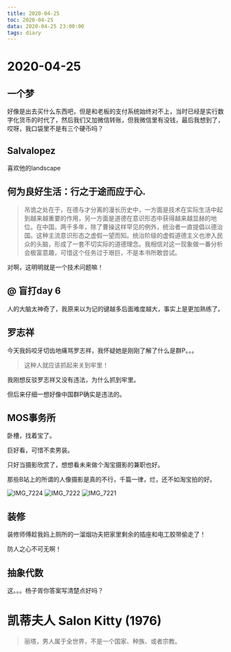 ```yaml
---
title: 2020-04-25
toc: 2020-04-25
data: 2020-04-25 23:00:00
tags: diary
---
```



# 2020-04-25

## 一个梦

好像是出去买什么东西吧，但是和老板的支付系统始终对不上，当时已经是实行数字化货币的时代了，然后我们又加微信转账，但我微信里有没钱，最后我想到了，哎呀，我口袋里不是有三个硬币吗？



## Salvalopez

喜欢他的landscape

## 何为良好生活：行之于途而应于心.

> 吊诡之处在于，在德与才分离的漫长历史中，一方面是技术在实际生活中起到越来越重要的作用，另一方面是道德在意识形态中获得越来越显赫的地位。在中国，两千多年，除了曹操这样罕见的例外，统治者一直提倡以德治国。这种主流意识形态之虚假一望而知。统治阶级的虚假道德主义也渗入民众的头脑，形成了一套不切实际的道德理念。我相信对这一现象做一番分析会极富意趣，可惜这个任务过于艰巨，不是本书所敢尝试。
>

对啊，这明明就是一个技术问题嘛！

## @ 盲打day 6

人的大脑太神奇了，我原来以为记的键越多后面难度越大，事实上是更加熟练了。

## 罗志祥

今天我妈咬牙切齿地痛骂罗志祥，我怀疑她是刚刚了解了什么是群P。。。

> 这种人就应该抓起来关到牢里！

我刚想反驳罗志祥又没有违法，为什么抓到牢里。

但后来仔细一想好像中国群P确实是违法的。

## MOS事务所

卧槽，找着宝了。

巨好看，可惜不卖男装。

只好当摄影欣赏了，想想看未来做个淘宝摄影的兼职也好。

那些B站上的所谓的人像摄影是真的不行，千篇一律，烂，还不如淘宝拍的好。

<img src="https://tva1.sinaimg.cn/large/007S8ZIlly1ge68jkuzacj30qo0qotae.jpg" alt="IMG_7224" style="zoom:%;" />

<img src="https://tva1.sinaimg.cn/large/007S8ZIlly1ge68jl5nizj30qo0qon1g.jpg" alt="IMG_7222"  />

<img src="https://tva1.sinaimg.cn/large/007S8ZIlly1ge68jk12f3j30u00u0am2.jpg" alt="IMG_7221"  />

## 装修

装修师傅趁我妈上厕所的一溜烟功夫把家里剩余的插座和电工胶带偷走了！

防人之心不可无啊！

## 抽象代数

这。。。杨子胥你答案写清楚点好吗？

# 凯蒂夫人 Salon Kitty (1976)

> 丽塔，男人属于全世界，不是一个国家、种族、或者宗教。
